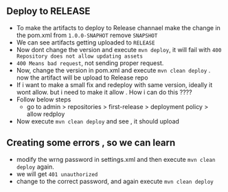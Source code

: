 ## Deploy to RELEASE
* To make the artifacts to deploy to Release channael make the change in the pom.xml from `1.0.0-SNAPHOT` remove `SNAPSHOT`
* We can see artifacts getting uploaded to `RELEASE`
*  Now dont change the version and execute `mvn deploy`, it will fail with `400 Repository does not allow updating assets`
* `400 Means bad request`, not sending proper request. 
* Now, change the version in pom.xml and execute `mvn clean deploy` . now the artifact will be upload to Release repo
* If i want to make a small fix and redeploy with same version, ideally it wont allow. but i need to make it allow . How i can do this ????
* Follow below steps
    * go to admin > repositories >  first-release > deployment policy > allow redploy
* Now execute `mvn clean deploy` and see , it should upload

## Creating some errors , so we can learn
* modify the wrng password in settings.xml and then execute `mvn clean deploy` again. 
* we will get `401 unauthorized`
* change to the correct password, and again execute `mvn clean deploy`